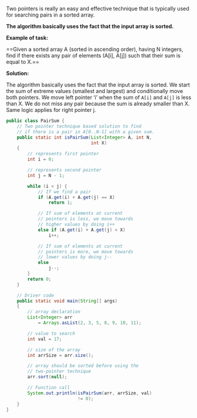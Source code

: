 Two pointers is really an easy and effective technique that is typically used for searching pairs in a sorted array.

**The algorithm basically uses the fact that the input array is sorted.**

**Example of task:**

==Given a sorted array A (sorted in ascending order), having N integers, find if there exists any pair of elements (A[i], A[j]) such that their sum is equal to X.==

**Solution:**

The algorithm basically uses the fact that the input array is sorted. We start the sum of extreme values (smallest and largest) and conditionally move both pointers. We move left pointer ‘i’ when the sum of `A[i]` and `A[j]` is less than X. We do not miss any pair because the sum is already smaller than X. Same logic applies for right pointer j.

```java
public class PairSum {
    // Two pointer technique based solution to find
    // if there is a pair in A[0..N-1] with a given sum.
    public static int isPairSum(List<Integer> A, int N,
                                int X)
    {
        // represents first pointer
        int i = 0;

        // represents second pointer
        int j = N - 1;

        while (i < j) {
            // If we find a pair
            if (A.get(i) + A.get(j) == X)
                return 1;

            // If sum of elements at current
            // pointers is less, we move towards
            // higher values by doing i++
            else if (A.get(i) + A.get(j) < X)
                i++;

            // If sum of elements at current
            // pointers is more, we move towards
            // lower values by doing j--
            else
                j--;
        }
        return 0;
    }

    // Driver code
    public static void main(String[] args)
    {
        // array declaration
        List<Integer> arr
            = Arrays.asList(2, 3, 5, 8, 9, 10, 11);

        // value to search
        int val = 17;

        // size of the array
        int arrSize = arr.size();

        // array should be sorted before using the
        // two-pointer technique
        arr.sort(null);

        // Function call
        System.out.println(isPairSum(arr, arrSize, val)
                           != 0);
    }
}
```

